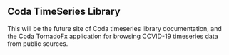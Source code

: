 ## Coda TimeSeries Library

This will be the future site of Coda timeseries library documentation, and the Coda TornadoFx application for browsing COVID-19 timeseries data from public sources.
